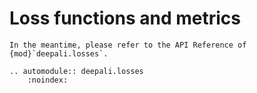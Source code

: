 # Loss functions and metrics

```{admonition} Under construction
In the meantime, please refer to the API Reference of {mod}`deepali.losses`.
```

```{eval-rst}
.. automodule:: deepali.losses
    :noindex:
```
